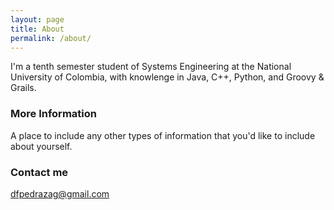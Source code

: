 ```yaml
---
layout: page
title: About
permalink: /about/
---
```


I'm a tenth semester student of Systems Engineering at the National University of Colombia, with knowlenge in Java, C++,
Python, and Groovy & Grails.

### More Information

A place to include any other types of information that you'd like to include about yourself. 

### Contact me

[dfpedrazag@gmail.com](mailto:dfpedrazag@gmail.com)